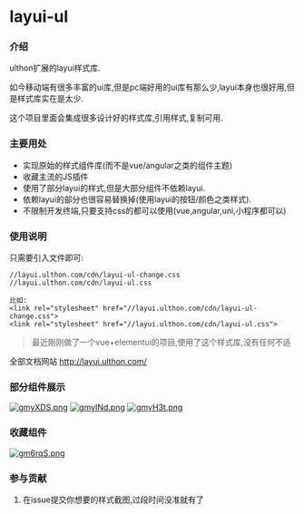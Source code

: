 # layui-ul

### 介绍
ulthon扩展的layui样式库.

如今移动端有很多丰富的ui库,但是pc端好用的ui库有那么少,layui本身也很好用,但是样式库实在是太少.

这个项目里面会集成很多设计好的样式库,引用样式,复制可用.


### 主要用处

- 实现原始的样式组件库(而不是vue/angular之类的组件主题)
- 收藏主流的JS插件
- 使用了部分layui的样式,但是大部分组件不依赖layui.
- 依赖layui的部分也很容易替换掉(使用layui的按钮/颜色之类样式).
- 不限制开发终端,只要支持css的都可以使用(vue,angular,uni,小程序都可以)

### 使用说明

只需要引入文件即可:
```
//layui.ulthon.com/cdn/layui-ul-change.css
//layui.ulthon.com/cdn/layui-ul.css

比如:
<link rel="stylesheet" href="//layui.ulthon.com/cdn/layui-ul-change.css">
<link rel="stylesheet" href="//layui.ulthon.com/cdn/layui-ul.css">
```
> 最近刚刚做了一个vue+elementui的项目,使用了这个样式库,没有任何不适

全部文档网站 http://layui.ulthon.com/

### 部分组件展示

[![gmyXDS.png](https://z3.ax1x.com/2021/05/03/gmyXDS.png)](https://imgtu.com/i/gmyXDS)
[![gmyINd.png](https://z3.ax1x.com/2021/05/03/gmyINd.png)](https://imgtu.com/i/gmyINd)
[![gmyH3t.png](https://z3.ax1x.com/2021/05/03/gmyH3t.png)](https://imgtu.com/i/gmyH3t)

### 收藏组件

[![gm6rqS.png](https://z3.ax1x.com/2021/05/03/gm6rqS.png)](https://imgtu.com/i/gm6rqS)


### 参与贡献

1.  在issue提交你想要的样式截图,过段时间没准就有了

